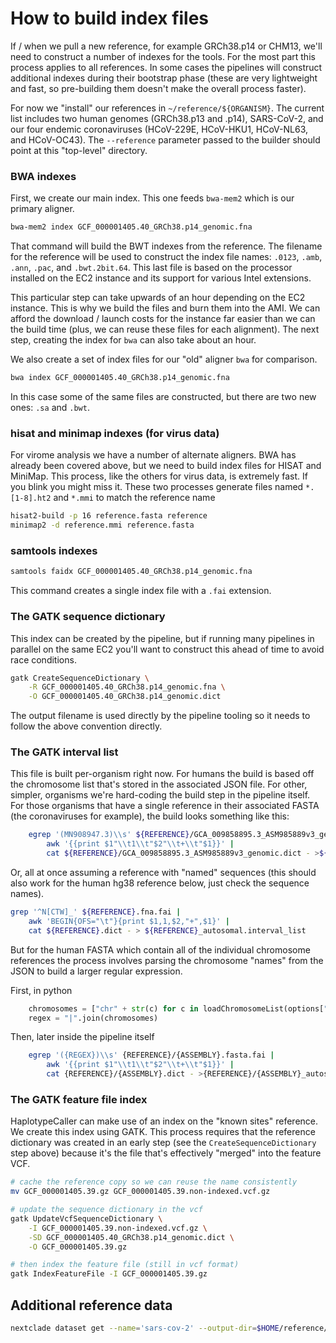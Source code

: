 # How to build index files

If / when we pull a new reference, for example GRCh38.p14 or CHM13, we'll need to construct a number of indexes for the tools. For the most part this process applies to all references. In some cases the pipelines will construct additional indexes during their bootstrap phase (these are very lightweight and fast, so pre-building them doesn't make the overall process faster).

For now we "install" our references in `~/reference/${ORGANISM}`. The current list includes two human genomes (GRCh38.p13 and .p14), SARS-CoV-2, and our four endemic coronaviruses (HCoV-229E, HCoV-HKU1, HCoV-NL63, and HCoV-OC43). The `--reference` parameter passed to the builder should point at this "top-level" directory.

### BWA indexes

First, we create our main index. This one feeds `bwa-mem2` which is our primary aligner.

```bash
bwa-mem2 index GCF_000001405.40_GRCh38.p14_genomic.fna
```

That command will build the BWT indexes from the reference. The filename for the reference will be used to construct the index file names: `.0123`, `.amb`, `.ann`, `.pac`, and `.bwt.2bit.64`. This last file is based on the processor installed on the EC2 instance and its support for various Intel extensions.

This particular step can take upwards of an hour depending on the EC2 instance. This is why we build the files and burn them into the AMI. We can afford the download / launch costs for the instance far easier than we can the build time (plus, we can reuse these files for each alignment). The next step, creating the index for `bwa` can also take about an hour.

We also create a set of index files for our "old" aligner `bwa` for comparison.

```bash
bwa index GCF_000001405.40_GRCh38.p14_genomic.fna
```

In this case some of the same files are constructed, but there are two new ones: `.sa` and `.bwt`.

### hisat and minimap indexes (for virus data)

For virome analysis we have a number of alternate aligners. BWA has already been covered above, but we need to build index files for HISAT and MiniMap. This process, like the others for virus data, is extremely fast. If you blink you might miss it. These two processes generate files named `*.[1-8].ht2` and `*.mmi` to match the reference name

```bash
hisat2-build -p 16 reference.fasta reference
minimap2 -d reference.mmi reference.fasta
```

### samtools indexes

```bash
samtools faidx GCF_000001405.40_GRCh38.p14_genomic.fna
```

This command creates a single index file with a `.fai` extension.

### The GATK sequence dictionary

This index can be created by the pipeline, but if running many pipelines in parallel on the same EC2 you'll want to construct this ahead of time to avoid race conditions.

```bash
gatk CreateSequenceDictionary \
    -R GCF_000001405.40_GRCh38.p14_genomic.fna \
    -O GCF_000001405.40_GRCh38.p14_genomic.dict
```

The output filename is used directly by the pipeline tooling so it needs to follow the above convention directly.

### The GATK interval list

This file is built per-organism right now. For humans the build is based off the chromosome list that's stored in the associated JSON file. For other, simpler, organisms we're hard-coding the build step in the pipeline itself. For those organisms that have a single reference in their associated FASTA (the coronaviruses for example), the build looks something like this:

```bash
    egrep '(MN908947.3)\\s' ${REFERENCE}/GCA_009858895.3_ASM985889v3_genomic.fna.fai |
        awk '{{print $1"\\t1\\t"$2"\\t+\\t"$1}}' |
        cat ${REFERENCE}/GCA_009858895.3_ASM985889v3_genomic.dict - >${REFERENCE}/ref_genome_autosomal.interval_list
```

Or, all at once assuming a reference with "named" sequences (this should also work for the human hg38 reference below, just check the sequence names).

```bash
grep '^N[CTW]_' ${REFERENCE}.fna.fai |
    awk 'BEGIN{OFS="\t"}{print $1,1,$2,"+",$1}' |
    cat ${REFERENCE}.dict - > ${REFERENCE}_autosomal.interval_list
```

But for the human FASTA which contain all of the individual chromosome references the process involves parsing the chromosome "names" from the JSON to build a larger regular expression.

First, in python

```python
    chromosomes = ["chr" + str(c) for c in loadChromosomeList(options["chromosomeSizes"])]
    regex = "|".join(chromosomes)
```

Then, later inside the pipeline itself

```bash
    egrep '({REGEX})\\s' {REFERENCE}/{ASSEMBLY}.fasta.fai |
        awk '{{print $1"\\t1\\t"$2"\\t+\\t"$1}}' |
        cat {REFERENCE}/{ASSEMBLY}.dict - >{REFERENCE}/{ASSEMBLY}_autosomal.interval_list
```

### The GATK feature file index

HaplotypeCaller can make use of an index on the "known sites" reference. We create this index using GATK. This process requires that the reference dictionary was created in an early step (see the `CreateSequenceDictionary` step above) because it's the file that's effectively "merged" into the feature VCF.

```bash
# cache the reference copy so we can reuse the name consistently
mv GCF_000001405.39.gz GCF_000001405.39.non-indexed.vcf.gz

# update the sequence dictionary in the vcf
gatk UpdateVcfSequenceDictionary \
    -I GCF_000001405.39.non-indexed.vcf.gz \
    -SD GCF_000001405.40_GRCh38.p14_genomic.dict \
    -O GCF_000001405.39.gz

# then index the feature file (still in vcf format)
gatk IndexFeatureFile -I GCF_000001405.39.gz
```

## Additional reference data

```bash
nextclade dataset get --name='sars-cov-2' --output-dir=$HOME/reference/sars-cov-2/nextclade-data/sars-cov-2
```
